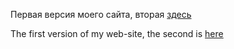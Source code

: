 Первая версия моего сайта, вторая [здесь](https://github.com/artemchiruhin/artemchiruhin.github.io)

The first version of my web-site, the second is [here](https://github.com/artemchiruhin/artemchiruhin.github.io)
